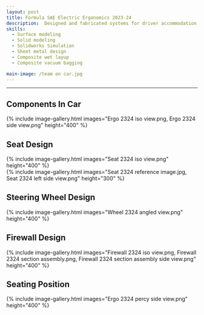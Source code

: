 ```yaml
---
layout: post
title: Formula SAE Electric Ergonomics 2023-24
description:  Designed and fabricated systems for driver accommodation for the 2023-24 Formula SAE season in compliance with FSAE 2024 ruleset. Components included driver's seat, steering wheel, headrest, firewall, nose cone, and body panels.
skills: 
  - Surface modeling
  - Solid modeling
  - Solidworks Simulation
  - Sheet metal design
  - Composite wet layup
  - Composite vacuum bagging

main-image: /team on car.jpg
---
```


---
## Components In Car
{% include image-gallery.html images="Ergo 2324 iso view.png, Ergo 2324 side view.png" height="400" %}

## Seat Design
{% include image-gallery.html images="Seat 2324 iso view.png" height="400" %} <br>
{% include image-gallery.html images="Seat 2324 reference image.jpg, Seat 2324 left side view.png" height="300" %}

## Steering Wheel Design
{% include image-gallery.html images="Wheel 2324 angled view.png" height="400" %}

## Firewall Design
{% include image-gallery.html images="Firewall 2324 iso view.png, Firewall 2324 section assembly.png, Firewall 2324 section assembly side view.png" height="400" %}

## Seating Position
{% include image-gallery.html images="Ergo 2324 percy side view.png" height="400" %}
